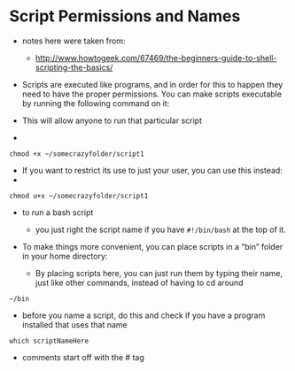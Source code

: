 # Script Permissions and Names

* notes here were taken from: 
	* http://www.howtogeek.com/67469/the-beginners-guide-to-shell-scripting-the-basics/

* Scripts are executed like programs, and in order for this to happen they need to have the proper permissions. You can make scripts executable by running the following command on it:

* This will allow anyone to run that particular script
* 
`chmod +x ~/somecrazyfolder/script1`

* If you want to restrict its use to just your user, you can use this instead:
* 
`chmod u+x ~/somecrazyfolder/script1`

* to run a bash script
	* you just right the script name if you have `#!/bin/bash` at the top of it.

* To make things more convenient, you can place scripts in a “bin” folder in your home directory:
	* By placing scripts here, you can just run them by typing their name, just like other commands, instead of having to cd around

`~/bin`
	
* before you name a script, do this and check if you have a program installed that uses that name

`which scriptNameHere`

* comments start off with the # tag
